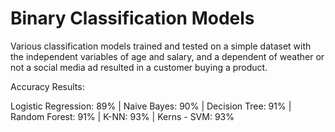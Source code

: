 # Binary Classification Models

Various classification models trained and tested on a simple dataset with the independent variables of age and salary, 
and a dependent of weather or not a social media ad resulted in a customer buying a product.

Accuracy Results: 

Logistic Regression: 89% |
Naive Bayes: 90% |
Decision Tree: 91% |
Random Forest: 91% |
K-NN: 93% |
Kerns - SVM: 93% 
